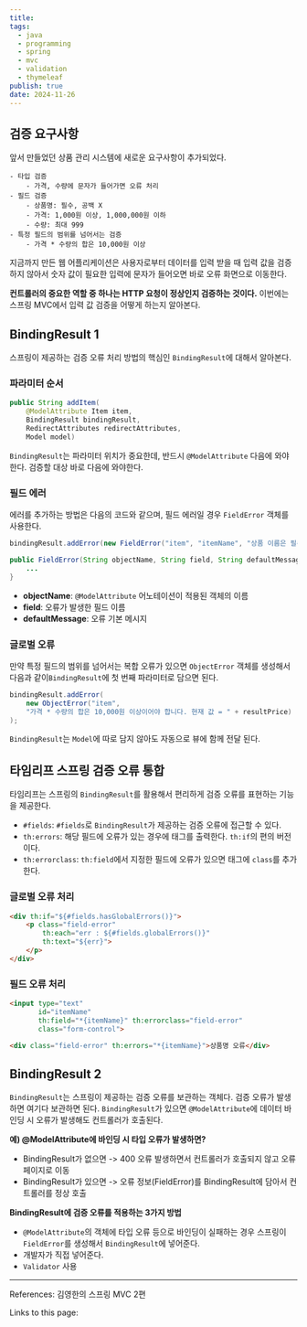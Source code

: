 ```yaml
---
title: 
tags:
  - java
  - programming
  - spring
  - mvc
  - validation
  - thymeleaf
publish: true
date: 2024-11-26
---
```

## 검증 요구사항
앞서 만들었던 상품 관리 시스템에 새로운 요구사항이 추가되었다.

```
- 타입 검증
	- 가격, 수량에 문자가 들어가면 오류 처리
- 필드 검증
	- 상품명: 필수, 공백 X
	- 가격: 1,000원 이상, 1,000,000원 이하
	- 수량: 최대 999
- 특정 필드의 범위를 넘어서는 검증
	- 가격 * 수량의 합은 10,000원 이상
```

지금까지 만든 웹 어플리케이션은 사용자로부터 데이터를 입력 받을 때 입력 값을 검증하지 않아서 숫자 값이 필요한 입력에 문자가 들어오면 바로 오류 화면으로 이동한다.

**컨트롤러의 중요한 역할 중 하나는 HTTP 요청이 정상인지 검증하는 것이다.** 이번에는 스프링 MVC에서 입력 값 검증을 어떻게 하는지 알아본다.

## BindingResult 1
스프링이 제공하는 검증 오류 처리 방법의 핵심인 `BindingResult`에 대해서 알아본다.

### 파라미터 순서

```java
public String addItem(
	@ModelAttribute Item item, 
	BindingResult bindingResult, 
	RedirectAttributes redirectAttributes,  
	Model model)
```

`BindingResult`는 파라미터 위치가 중요한데, 반드시 `@ModelAttribute` 다음에 와야 한다. 검증할 대상 바로 다음에 와야한다.

### 필드 에러
에러를 추가하는 방법은 다음의 코드와 같으며, 필드 에러일 경우 `FieldError` 객체를 사용한다.

```java
bindingResult.addError(new FieldError("item", "itemName", "상품 이름은 필수입니다."));
```

```java
public FieldError(String objectName, String field, String defaultMessage) {
	...
}
```

- **objectName**: `@ModelAttribute` 어노테이션이 적용된 객체의 이름
- **field**: 오류가 발생한 필드 이름
- **defaultMessage**: 오류 기본 메시지

### 글로벌 오류

만약 특정 필드의 범위를 넘어서는 복합 오류가 있으면 `ObjectError` 객체를 생성해서 다음과 같이`BindingResult`에 첫 번째 파라미터로 담으면 된다.

```java
bindingResult.addError(
	new ObjectError("item", 
	"가격 * 수량의 합은 10,000원 이상이어야 합니다. 현재 값 = " + resultPrice)
);
```

`BindingResult`는 `Model`에 따로 담지 않아도 자동으로 뷰에 함께 전달 된다.

## 타임리프 스프링 검증 오류 통합
타임리프는 스프링의 `BindingResult`를 활용해서 편리하게 검증 오류를 표현하는 기능을 제공한다.

- `#fields`: `#fields`로 `BindingResult`가 제공하는 검증 오류에 접근할 수 있다.
- `th:errors`: 해당 필드에 오류가 있는 경우에 태그를 출력한다. `th:if`의 편의 버전이다.
- `th:errorclass`: `th:field`에서 지정한 필드에 오류가 있으면 태그에 `class`를 추가한다.

### 글로벌 오류 처리
```html
<div th:if="${#fields.hasGlobalErrors()}">
	<p class="field-error" 
		th:each="err : ${#fields.globalErrors()}" 
		th:text="${err}">
	</p>
</div>
```

### 필드 오류 처리
```html
<input type="text" 
	   id="itemName" 
	   th:field="*{itemName}" th:errorclass="field-error" 
	   class="form-control">

<div class="field-error" th:errors="*{itemName}">상품명 오류</div>
```

## BindingResult 2
`BindingResult`는 스프링이 제공하는 검증 오류를 보관하는 객체다. 검증 오류가 발생하면 여기다 보관하면 된다. `BindingResult`가 있으면 `@ModelAttribute`에 데이터 바인딩 시 오류가 발생해도 컨트롤러가 호출된다.

**예) @ModelAttribute에 바인딩 시 타입 오류가 발생하면?**
 - BindingResult가 없으면 -> 400 오류 발생하면서 컨트롤러가 호출되지 않고 오류 페이지로 이동
 - BindingResult가 있으면 -> 오류 정보(FieldError)를 BindingResult에 담아서 컨트롤러를 정상 호출

**BindingResult에 검증 오류를 적용하는 3가지 방법**
- `@ModelAttribute`의 객체에 타입 오류 등으로 바인딩이 실패하는 경우 스프링이 `FieldError`를 생성해서 `BindingResult`에 넣어준다.
- 개발자가 직접 넣어준다.
- `Validator` 사용





---
References: 김영한의 스프링 MVC 2편

Links to this page: 